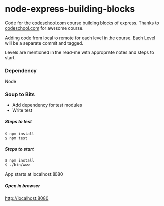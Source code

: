 # node-express-building-blocks
Code for the [codeschool.com](http://codeschool.com) course building blocks of express.
Thanks to [codeschool.com](http://codeschool.com) for awesome course.

Adding code from local to remote for each level in the course. Each Level will be a separate commit and tagged.

Levels are mentioned in the read-me with appropriate notes and steps to start.

### Dependency
Node

### Soup to Bits
- Add dependency for test modules
- Write test

##### Steps to test
```
$ npm install
$ npm test
```

##### Steps to start
```
$ npm install
$ ./bin/www
```
App starts at localhost:8080

##### Open in browser
[http://localhost:8080](http://localhost:8080)
